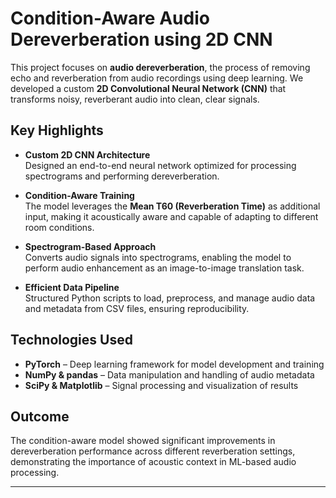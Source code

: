 # Condition-Aware Audio Dereverberation using 2D CNN

This project focuses on **audio dereverberation**, the process of removing echo and reverberation from audio recordings using deep learning. We developed a custom **2D Convolutional Neural Network (CNN)** that transforms noisy, reverberant audio into clean, clear signals.

##  Key Highlights
- **Custom 2D CNN Architecture**  
  Designed an end-to-end neural network optimized for processing spectrograms and performing dereverberation.

- **Condition-Aware Training**  
  The model leverages the **Mean T60 (Reverberation Time)** as additional input, making it acoustically aware and capable of adapting to different room conditions.

- **Spectrogram-Based Approach**  
  Converts audio signals into spectrograms, enabling the model to perform audio enhancement as an image-to-image translation task.

- **Efficient Data Pipeline**  
  Structured Python scripts to load, preprocess, and manage audio data and metadata from CSV files, ensuring reproducibility.

##  Technologies Used
- **PyTorch** – Deep learning framework for model development and training  
- **NumPy & pandas** – Data manipulation and handling of audio metadata  
- **SciPy & Matplotlib** – Signal processing and visualization of results  

##  Outcome
The condition-aware model showed significant improvements in dereverberation performance across different reverberation settings, demonstrating the importance of acoustic context in ML-based audio processing.

---

